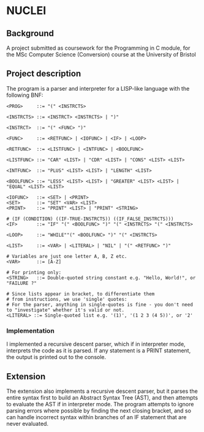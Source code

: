 # NUCLEI
## Background
A project submitted as coursework for the Programming in C module, for the MSc Computer Science (Conversion) course at the University of Bristol

## Project description

The program is a parser and interpreter for a LISP-like language with the following BNF:

    <PROG>     ::= "(" <INSTRCTS>

    <INSTRCTS> ::= <INSTRCT> <INSTRCTS> | ")"

    <INSTRCT>  ::= "(" <FUNC> ")"

    <FUNC>     ::= <RETFUNC> | <IOFUNC> | <IF> | <LOOP>

    <RETFUNC>  ::= <LISTFUNC> | <INTFUNC> | <BOOLFUNC>

    <LISTFUNC> ::= "CAR" <LIST> | "CDR" <LIST> | "CONS" <LIST> <LIST>

    <INTFUNC>  ::= "PLUS" <LIST> <LIST> | "LENGTH" <LIST>

    <BOOLFUNC> ::= "LESS" <LIST> <LIST> | "GREATER" <LIST> <LIST> | "EQUAL" <LIST> <LIST>

    <IOFUNC>   ::= <SET> | <PRINT>
    <SET>      ::= "SET" <VAR> <LIST>
    <PRINT>    ::= "PRINT" <LIST> | "PRINT" <STRING>

    # (IF (CONDITION) ((IF-TRUE-INSTRCTS)) ((IF_FALSE_INSTRCTS)))
    <IF>       ::= "IF" "(" <BOOLFUNC> ")" "(" <INSTRCTS> "(" <INSTRCTS>

    <LOOP>     ::= "WHILE""(" <BOOLFUNC> ")" "(" <INSTRCTS>

    <LIST>     ::= <VAR> | <LITERAL> | "NIL" | "(" <RETFUNC> ")"

    # Variables are just one letter A, B, Z etc.
    <VAR>      ::= [A-Z]

    # For printing only:
    <STRING>   ::= Double-quoted string constant e.g. "Hello, World!", or "FAILURE ?"

    # Since lists appear in bracket, to differentiate them
    # from instructions, we use 'single' quotes:
    # For the parser, anything in single-quotes is fine - you don't need to "investigate" whether it's valid or not.
    <LITERAL> ::= Single-quoted list e.g. '(1)', '(1 2 3 (4 5))', or '2'


### Implementation 

I implemented a recursive descent parser, which if in interpreter mode, interprets the code as it is parsed. If any statement is a PRINT statement, the output is printed out to the console. 

## Extension

The extension also implements a recursive descent parser, but it parses the entire syntax first to build an Abstract Syntax Tree (AST), and then attempts to evaluate the AST if in interpreter mode.  The program attempts to ignore parsing errors where possible by finding the next closing bracket, and so can handle incorrect syntax within branches of an IF statement that are never evaluated. 